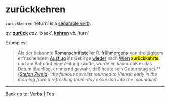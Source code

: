 # zurückkehren

`zurückkehren` ‘return’ is a [separable verb](../../separableVerbs.md).

*qv.* **[zurück](../../../adverbs/z/zu/zurueck.md)** *adv.* ‘back’, **[kehren](../../k/ke/kehren.md)** *vb.* ‘turn’

Examples:

> Als der bekannte [Romanschriftsteller](../../../nouns/r/ro/Romanschriftsteller.md) R. [frühmorgens](../../../adverbs/f/fr/fruehmorgens.md) von dreitägigem erfrischendem [Ausflug](../../../nouns/a/au/Ausflug.md) ins Gebirge [wieder](../../../adverbs/w/wi/wieder.md) nach [Wien](../../../nouns/w/wi/Wien.md) <mark>zurückkehrte</mark> und am Bahnhof eine Zeitung kaufte, wurde er, kaum daß er das Datum überflog, erinnernd gewahr, daß heute sein Geburtstag sei.**  (*[Stefan Zweig](../../../texts/StefanZweig/BriefEinerUnbekannten.md)*) *‘the famous novelist returned to Vienna early in the morning from a refreshing three-day excursion into the mountains’*

----

Back up to: [Verbs](../../index.md) | [Top](../../../index.md)
